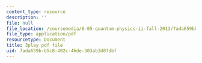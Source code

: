 ```yaml
---
content_type: resource
description: ''
file: null
file_location: /coursemedia/8-05-quantum-physics-ii-fall-2013/7ada659bb5c8402c46de303ab3d87dbf_RTKvGmiT-9Q.pdf
file_type: application/pdf
resourcetype: Document
title: 3play pdf file
uid: 7ada659b-b5c8-402c-46de-303ab3d87dbf
---
```

